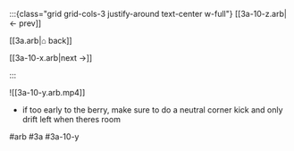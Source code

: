 :::{class="grid grid-cols-3 justify-around text-center w-full"}
[[3a-10-z.arb|← prev]]

[[3a.arb|⌂ back]]

[[3a-10-x.arb|next →]]

:::

![[3a-10-y.arb.mp4]]

* if too early to the berry, make sure to do a neutral corner kick and only drift left when theres room

#arb #3a #3a-10-y

